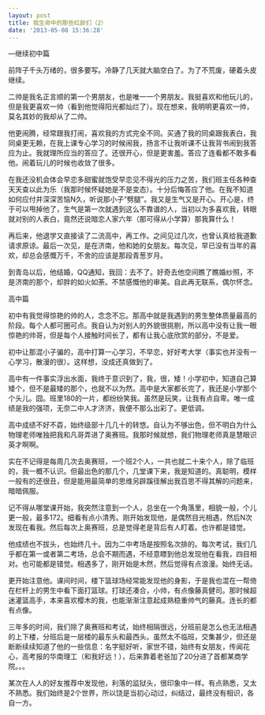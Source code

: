 ```yaml
---
layout: post
title: 我生命中的那些红颜们（2）
date: '2013-05-08 15:36:28'
---
```



—继续初中篇

前阵子千头万绪的，很多要写。冷静了几天就大脑空白了。为了不荒废，硬着头皮继续。

二帅是我名正言顺的第一个男朋友，也是唯一一个男朋友。我挺喜欢和他玩儿的，但是我更喜欢一帅（看到他觉得阳光都灿烂了）。现在想来，我明明更喜欢一帅，莫名其妙的我却从了二帅。

他更闹腾，经常跟我打闹，喜欢我的方式完全不同。买通了我的同桌跟我表白，我同桌更无赖，在我上课专心学习的时候闹我，扬言不让我听课不让我背书闹到我答应为止。我就理所应当的答应了。还很开心，但是更害羞。答应了连看都不敢多看他。闹着玩儿的时候也收敛了很多。

在我还没机会体会早恋多甜蜜就饱受早恋见不得光的压力之苦，我们班主任各种查天天查以此为乐（我那时候怀疑她是不是变态）。十分后悔答应了他。在我不知道如何应付并深深苦恼N久，听说那小子“劈腿”。我又是生气又是开心。开心是，终于可以甩掉他了，生气是第一次就遇到这么不靠谱的人，当初以为多喜欢我，转眼就对别的人表白，竟然还说暗恋人家六年（那可得从小学算）那我算什么！

再后来，他退学又直接读了二流高中，再工作。之间见过几次，也曾认真给我道歉请求原谅。最后一次见，是在济南，他和她的女朋友。每次见，早已没有当年的喜欢，却总会感慨万千，不舍的应该是那段青葱岁月。

到青岛以后，他结婚，QQ通知，我回：去不了。好奇去他空间瞧了瞧婚纱照，不是济南的那个，却胖的如火如荼。不禁感慨他的审美。自此再无联系，偶尔怀念。

高中篇

初中有我觉得惊艳的帅的人，念念不忘。那高中就是我遇到的男生整体质量最高的阶段。每个人都可圈可点。我自认为对别人的外貌很挑剔，所以高中没有让我一眼惊艳的帅哥，但是每个人接触时间长了，都有让我心底欣赏的部分，不是爱。

初中让那混小子骗的，高中打算一心学习，不早恋，好好考大学（事实也并没有一心学习，散漫的很）。这样想，没成还真做到了。

高中有一件事实浮出水面，我终于意识到了，我，很，矮！小学初中，知道自己算矮个，但不是最矮的那个，也就不以为然。高中是大家都长完了，我还是小学那个个头儿。囧。班里180的一片，都纷纷笑我。虽然是玩笑，让我有点自卑。唯一成绩是我的强项，无奈二中人才济济，我便不那么出彩了。更低调。

高中成绩不好不孬，始终级部十几几十的转悠。自认为不够出色，但不明白为什么物理老师唯独把我和凡哥弄进了奥赛班。我那时候就想，我们物理老师真是慧眼识英才啊啊。

实在不记得是每周几次去奥赛班，一个班2个人，一共也就二十来个人，除了临班的，我一概不认识。但最出色的那几个，几堂课下来，我是知道的。真聪明，模样一般有的还很丑，但是能用最简单的思维另辟蹊径解出我百思不得其解的问题来，暗暗佩服。

记不得从哪堂课开始，我突然注意到一个人，总坐在一个角落里，相貌一般，个儿更一般，最多172。细看有点小清秀。刚开始发现他，是偶然目光相遇，然后N次发现在看我。然后每次上奥赛班，总是觉得老是背后有人盯着。也许都是错觉。

他成绩也不拔头，也始终几十。因为二中考场是按照名次排的。每次考试，我们几乎都在第一或者第二考场，总会不期而遇，不经意瞟到他总发现他在看我，四目相对。也可能都是错觉。相遇多了，刚开始是木然，然后觉得有点浪漫。始终无话。

更开始注意他。课间时间，楼下篮球场经常能发现他的身影，于是我也混在一帮倚在栏杆上的男生中看下面打篮球。打球还凑合，小帅，有点像藤真健司。那时候超迷灌篮高手，本来喜欢樱木的我，也能渐渐注意起成熟稳重帅气的藤真。连长的都有点像。

三年多的时间，我们除了奥赛班和考试，始终相隔很远，分班前是怎么也无法相遇的上下楼，分班后是一层楼的最东头和最西头。虽然太不临班，交集甚少，但还是断断续续知道了他的一些信息：名字挺好听，家世不错，始终有女朋友，传闻花心，高考报的华南理工（和我好远！），后来靠着老爸加了20分进了首都某商学院。。。

某次在人人的好友推荐中发现他，利落的监狱头，很印象中一样。有点熟悉，又太不熟悉。我们始终是2个世界，所以饶是当初心动过，纠结过，最终没有相识，各自一方。


